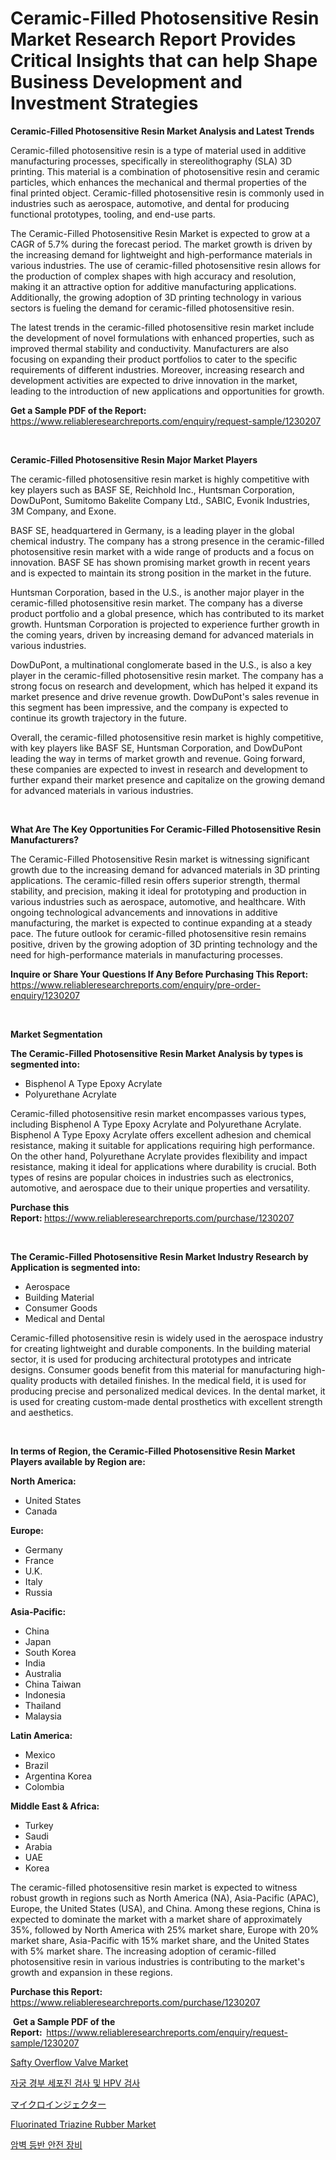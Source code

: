 <p><h1>Ceramic-Filled Photosensitive Resin Market Research Report Provides Critical Insights that can help Shape Business Development and Investment Strategies</h1></p><p><strong>Ceramic-Filled Photosensitive Resin Market Analysis and Latest Trends</strong></p>
<p><p>Ceramic-filled photosensitive resin is a type of material used in additive manufacturing processes, specifically in stereolithography (SLA) 3D printing. This material is a combination of photosensitive resin and ceramic particles, which enhances the mechanical and thermal properties of the final printed object. Ceramic-filled photosensitive resin is commonly used in industries such as aerospace, automotive, and dental for producing functional prototypes, tooling, and end-use parts.</p><p>The Ceramic-Filled Photosensitive Resin Market is expected to grow at a CAGR of 5.7% during the forecast period. The market growth is driven by the increasing demand for lightweight and high-performance materials in various industries. The use of ceramic-filled photosensitive resin allows for the production of complex shapes with high accuracy and resolution, making it an attractive option for additive manufacturing applications. Additionally, the growing adoption of 3D printing technology in various sectors is fueling the demand for ceramic-filled photosensitive resin.</p><p>The latest trends in the ceramic-filled photosensitive resin market include the development of novel formulations with enhanced properties, such as improved thermal stability and conductivity. Manufacturers are also focusing on expanding their product portfolios to cater to the specific requirements of different industries. Moreover, increasing research and development activities are expected to drive innovation in the market, leading to the introduction of new applications and opportunities for growth.</p></p>
<p><strong>Get a Sample PDF of the Report:&nbsp;</strong> <a href="https://www.reliableresearchreports.com/enquiry/request-sample/1230207">https://www.reliableresearchreports.com/enquiry/request-sample/1230207</a></p>
<p>&nbsp;</p>
<p><strong>Ceramic-Filled Photosensitive Resin Major Market Players</strong></p>
<p><p>The ceramic-filled photosensitive resin market is highly competitive with key players such as BASF SE, Reichhold Inc., Huntsman Corporation, DowDuPont, Sumitomo Bakelite Company Ltd., SABIC, Evonik Industries, 3M Company, and Exone.</p><p>BASF SE, headquartered in Germany, is a leading player in the global chemical industry. The company has a strong presence in the ceramic-filled photosensitive resin market with a wide range of products and a focus on innovation. BASF SE has shown promising market growth in recent years and is expected to maintain its strong position in the market in the future.</p><p>Huntsman Corporation, based in the U.S., is another major player in the ceramic-filled photosensitive resin market. The company has a diverse product portfolio and a global presence, which has contributed to its market growth. Huntsman Corporation is projected to experience further growth in the coming years, driven by increasing demand for advanced materials in various industries.</p><p>DowDuPont, a multinational conglomerate based in the U.S., is also a key player in the ceramic-filled photosensitive resin market. The company has a strong focus on research and development, which has helped it expand its market presence and drive revenue growth. DowDuPont's sales revenue in this segment has been impressive, and the company is expected to continue its growth trajectory in the future.</p><p>Overall, the ceramic-filled photosensitive resin market is highly competitive, with key players like BASF SE, Huntsman Corporation, and DowDuPont leading the way in terms of market growth and revenue. Going forward, these companies are expected to invest in research and development to further expand their market presence and capitalize on the growing demand for advanced materials in various industries.</p></p>
<p>&nbsp;</p>
<p><strong>What Are The Key Opportunities For Ceramic-Filled Photosensitive Resin Manufacturers?</strong></p>
<p><p>The Ceramic-Filled Photosensitive Resin market is witnessing significant growth due to the increasing demand for advanced materials in 3D printing applications. The ceramic-filled resin offers superior strength, thermal stability, and precision, making it ideal for prototyping and production in various industries such as aerospace, automotive, and healthcare. With ongoing technological advancements and innovations in additive manufacturing, the market is expected to continue expanding at a steady pace. The future outlook for ceramic-filled photosensitive resin remains positive, driven by the growing adoption of 3D printing technology and the need for high-performance materials in manufacturing processes.</p></p>
<p><strong>Inquire or Share Your Questions If Any Before Purchasing This Report:</strong> <a href="https://www.reliableresearchreports.com/enquiry/pre-order-enquiry/1230207">https://www.reliableresearchreports.com/enquiry/pre-order-enquiry/1230207</a></p>
<p>&nbsp;</p>
<p><strong>Market Segmentation</strong></p>
<p><strong>The Ceramic-Filled Photosensitive Resin Market Analysis by types is segmented into:</strong></p>
<p><ul><li>Bisphenol A Type Epoxy Acrylate</li><li>Polyurethane Acrylate</li></ul></p>
<p><p>Ceramic-filled photosensitive resin market encompasses various types, including Bisphenol A Type Epoxy Acrylate and Polyurethane Acrylate. Bisphenol A Type Epoxy Acrylate offers excellent adhesion and chemical resistance, making it suitable for applications requiring high performance. On the other hand, Polyurethane Acrylate provides flexibility and impact resistance, making it ideal for applications where durability is crucial. Both types of resins are popular choices in industries such as electronics, automotive, and aerospace due to their unique properties and versatility.</p></p>
<p><strong>Purchase this Report:&nbsp;</strong><a href="https://www.reliableresearchreports.com/purchase/1230207">https://www.reliableresearchreports.com/purchase/1230207</a></p>
<p>&nbsp;</p>
<p><strong>The Ceramic-Filled Photosensitive Resin Market Industry Research by Application is segmented into:</strong></p>
<p><ul><li>Aerospace</li><li>Building Material</li><li>Consumer Goods</li><li>Medical and Dental</li></ul></p>
<p><p>Ceramic-filled photosensitive resin is widely used in the aerospace industry for creating lightweight and durable components. In the building material sector, it is used for producing architectural prototypes and intricate designs. Consumer goods benefit from this material for manufacturing high-quality products with detailed finishes. In the medical field, it is used for producing precise and personalized medical devices. In the dental market, it is used for creating custom-made dental prosthetics with excellent strength and aesthetics.</p></p>
<p>&nbsp;</p>
<p><strong>In terms of Region, the Ceramic-Filled Photosensitive Resin Market Players available by Region are:</strong></p>
<p>
    <p> <strong> North America: </strong>
        <ul>
            <li>United States</li>
            <li>Canada</li>
        </ul>
        </p> 
    <p> <strong> Europe: </strong>
        <ul>
            <li>Germany</li>
            <li>France</li>
            <li>U.K.</li>
            <li>Italy</li>
            <li>Russia</li>
        </ul>
        </p> 
    <p> <strong> Asia-Pacific: </strong>
        <ul>
            <li>China</li>
            <li>Japan</li>
            <li>South Korea</li>
            <li>India</li>
            <li>Australia</li>
            <li>China Taiwan</li>
            <li>Indonesia</li>
            <li>Thailand</li>
            <li>Malaysia</li>
        </ul>
        </p> 
    <p> <strong> Latin America: </strong>
        <ul>
            <li>Mexico</li>
            <li>Brazil</li>
            <li>Argentina Korea</li>
            <li>Colombia</li>
        </ul>
        </p> 
    <p> <strong> Middle East & Africa: </strong>
        <ul>
            <li>Turkey</li>
            <li>Saudi</li>
            <li>Arabia</li>
            <li>UAE</li>
            <li>Korea</li>
        </ul>
    </p>
    </p>
<p><p>The ceramic-filled photosensitive resin market is expected to witness robust growth in regions such as North America (NA), Asia-Pacific (APAC), Europe, the United States (USA), and China. Among these regions, China is expected to dominate the market with a market share of approximately 35%, followed by North America with 25% market share, Europe with 20% market share, Asia-Pacific with 15% market share, and the United States with 5% market share. The increasing adoption of ceramic-filled photosensitive resin in various industries is contributing to the market's growth and expansion in these regions.</p></p>
<p><strong>Purchase this Report: </strong><a href="https://www.reliableresearchreports.com/purchase/1230207">https://www.reliableresearchreports.com/purchase/1230207</a></p>
<p>&nbsp;<strong>Get a Sample PDF of the Report:&nbsp;&nbsp;</strong><a href="https://www.reliableresearchreports.com/enquiry/request-sample/1230207">https://www.reliableresearchreports.com/enquiry/request-sample/1230207</a></p>
<p><strong></strong></p>
<p><p><a href="https://issuu.com/reportprime-2/docs/safty-overflow-valve-market-size-2030.pptx">Safty Overflow Valve Market</a></p><p><a href="https://github.com/bunxhcci35271755/Market-Research-Report-List-1/blob/main/3973888792.md">자궁 경부 세포진 검사 및 HPV 검사</a></p><p><a href="https://github.com/hwbcz413288296/Market-Research-Report-List-1/blob/main/16022901101.md">マイクロインジェクター</a></p><p><a href="https://github.com/Chiragrp22/Market-Research-Report-List-3/blob/main/fluorinated-triazine-rubber-market.md">Fluorinated Triazine Rubber Market</a></p><p><a href="https://github.com/fredrickeglers/Market-Research-Report-List-1/blob/main/8998486793.md">암벽 등반 안전 장비</a></p></p>